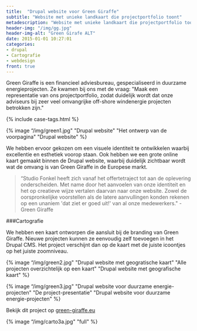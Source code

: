 ```yaml
---
title:  "Drupal website voor Green Giraffe"
subtitle: "Website met unieke landkaart die projectportfolio toont"
metadescription: "Website met unieke landkaart die projectportfolio toont"
header-img: "/img/gg.jpg"
header-img-alt: "Green Girafe ALT"
date: 2015-01-01 10:27:01
categories:
- drupal
- Cartografie
- webdesign
front: true
---
```


Green Giraffe is een financieel adviesbureau, gespecialiseerd in duurzame energieprojecten. Ze kwamen bij ons met de vraag: "Maak een representatie van ons projectportfolio, zodat duidelijk wordt dat onze adviseurs bij zeer veel omvangrijke off-shore windenergie projecten betrokken zijn."

{% include case-tags.html %}

{% image “/img/green1.jpg" "Drupal website" "Het ontwerp van de voorpagina" "Drupal website" %}

We hebben ervoor gekozen om een visuele identiteit te ontwikkelen waarbij excellentie en esthetiek voorop staan. Ook hebben we een grote online kaart gemaakt binnen de Drupal website, waarbij duidelijk zichtbaar wordt wat de omvang is van Green Giraffe in de Europese markt.

> “Studio Fonkel heeft zich vanaf het offertetraject tot aan de oplevering onderscheiden. Met name door het aanvoelen van onze identiteit en het op creatieve wijze vertalen daarvan naar onze website. Zowel de oorspronkelijke voorstellen als de latere aanvullingen konden rekenen op een unaniem 'dat ziet er goed uit!' van al onze medewerkers." - Green Giraffe

###Cartografie

We hebben een kaart ontworpen die aansluit bij de branding van Green Giraffe. Nieuwe projecten kunnen ze eenvoudig zelf toevoegen in het Drupal CMS. Het project verschijnt dan op de kaart met de juiste icoontjes op het juiste zoomniveau.

{% image “/img/green2.jpg" "Drupal website met geogratische kaart" "Alle projecten overzichtelijk op een kaart" "Drupal website met geografische kaart" %}

{% image “/img/green3.jpg" "Drupal website voor duurzame energie-projecten" "De project-presentatie" "Drupal website voor duurzame energie-projecten" %}

Bekijk dit project op <a href="http://green-giraffe.eu/" target="_blank">green-giraffe.eu</a>

{% image “/img/carto3a.jpg" "full" %}
